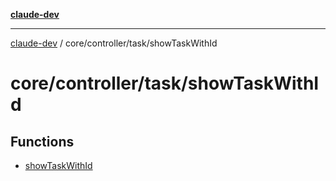 [**claude-dev**](../../../../README.md)

***

[claude-dev](../../../../README.md) / core/controller/task/showTaskWithId

# core/controller/task/showTaskWithId

## Functions

- [showTaskWithId](functions/showTaskWithId.md)
